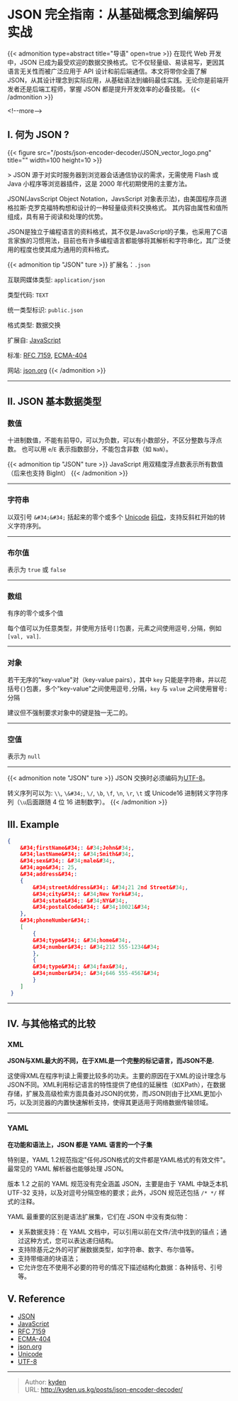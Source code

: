 # JSON 完全指南：从基础概念到编解码实战


{{&lt; admonition type=abstract title=&#34;导语&#34; open=true &gt;}}
在现代 Web 开发中，JSON 已成为最受欢迎的数据交换格式。它不仅轻量级、易读易写，更因其语言无关性而被广泛应用于 API 设计和前后端通信。本文将带你全面了解 JSON，从其设计理念到实际应用，从基础语法到编码最佳实践。无论你是前端开发者还是后端工程师，掌握 JSON 都是提升开发效率的必备技能。
{{&lt; /admonition &gt;}}

&lt;!--more--&gt;

## I. 何为 JSON ?

{{&lt; figure src=&#34;/posts/json-encoder-decoder/JSON_vector_logo.png&#34; title=&#34;&#34; width=100 height=10 &gt;}}

&gt; JSON 源于对实时服务器到浏览器会话通信协议的需求，无需使用 Flash 或 Java 小程序等浏览器插件，这是 2000 年代初期使用的主要方法。

JSON(JavsScript Object Notation，JavsScript 对象表示法)，由美国程序员道格拉斯·克罗克福特构想和设计的一种轻量级资料交换格式。
其内容由属性和值所组成，具有易于阅读和处理的优势。

JSON是独立于编程语言的资料格式，其不仅是JavaScript的子集，也采用了C语言家族的习惯用法，目前也有许多编程语言都能够将其解析和字符串化，其广泛使用的程度也使其成为通用的资料格式。

{{&lt; admonition tip &#34;JSON&#34; ture &gt;}}
扩展名：`.json`

互联网媒体类型: `application/json`

类型代码: `TEXT`

统一类型标识: `public.json`

格式类型: 数据交换

扩展自: [JavaScript](https://zh.wikipedia.org/wiki/JavaScript)

标准: [RFC 7159](https://tools.ietf.org/html/rfc7159), [ECMA-404](http://www.ecma-international.org/publications/files/ECMA-ST/ECMA-404.pdf)

网站: [json.org](http://json.org/)
{{&lt; /admonition &gt;}}

---

## II. JSON 基本数据类型

### 数值

十进制数值，不能有前导0，可以为负数，可以有小数部分，不区分整数与浮点数。
也可以用 `e`/`E` 表示指数部分，不能包含非数（如 `NaN`）。

{{&lt; admonition tip &#34;JSON&#34; ture &gt;}}
JavaScript 用双精度浮点数表示所有数值（后来也支持 BigInt）
{{&lt; /admonition &gt;}}

---

### 字符串

以双引号 `&#34;&#34;` 括起来的零个或多个 [Unicode](https://zh.wikipedia.org/wiki/Unicode) [码位](https://zh.wikipedia.org/wiki/%E7%A0%81%E4%BD%8D)，支持反斜杠开始的转义字符序列。

---

### 布尔值

表示为 `true` 或 `false`

---

### 数组

有序的零个或多个值

每个值可以为任意类型，并使用方括号`[]`包裹，元素之间使用逗号`,`分隔，例如`[val, val]`.

---

### 对象

若干无序的&#34;key-value&#34;对（key-value pairs），其中 `key` 只能是字符串，并以花括号`{}`包裹，多个&#34;key-value&#34;之间使用逗号`,`分隔，`key` 与 `value` 之间使用冒号`:`分隔

建议但不强制要求对象中的键是独一无二的。

---

### 空值

表示为 `null`

---

{{&lt; admonition note &#34;JSON&#34; ture &gt;}}
JSON 交换时必须编码为[UTF-8](https://zh.wikipedia.org/wiki/UTF-8)。

转义序列可以为: `\\`, `\&#34;`, `\/`, `\b`, `\f`, `\n`, `\r`, `\t` 或 Unicode16 进制转义字符序列（`\u`后面跟随 4 位 16 进制数字）。
{{&lt; /admonition &gt;}}

## III. Example

```JSON
{
    &#34;firstName&#34;: &#34;John&#34;,
    &#34;lastName&#34;: &#34;Smith&#34;,
    &#34;sex&#34;: &#34;male&#34;,
    &#34;age&#34;: 25,
    &#34;address&#34;: 
    {
        &#34;streetAddress&#34;: &#34;21 2nd Street&#34;,
        &#34;city&#34;: &#34;New York&#34;,
        &#34;state&#34;: &#34;NY&#34;,
        &#34;postalCode&#34;: &#34;10021&#34;
    },
    &#34;phoneNumber&#34;: 
    [
        {
        &#34;type&#34;: &#34;home&#34;,
        &#34;number&#34;: &#34;212 555-1234&#34;
        },
        {
        &#34;type&#34;: &#34;fax&#34;,
        &#34;number&#34;: &#34;646 555-4567&#34;
        }
    ]
 }
```

---

## IV. 与其他格式的比较

### XML

**JSON与XML最大的不同，在于XML是一个完整的标记语言，而JSON不是.**

这使得XML在程序判读上需要比较多的功夫。主要的原因在于XML的设计理念与JSON不同。XML利用标记语言的特性提供了绝佳的延展性（如XPath），在数据存储，扩展及高级检索方面具备对JSON的优势，而JSON则由于比XML更加小巧，以及浏览器的内置快速解析支持，使得其更适用于网络数据传输领域。

---

### YAML

**在功能和语法上，JSON 都是 YAML 语言的一个子集**

特别是，YAML 1.2规范指定&#34;任何JSON格式的文件都是YAML格式的有效文件&#34;。最常见的 YAML 解析器也能够处理 JSON。

版本 1.2 之前的 YAML 规范没有完全涵盖 JSON，主要是由于 YAML 中缺乏本机 UTF-32 支持，以及对逗号分隔空格的要求；此外，JSON 规范还包括 `/* */` 样式的注释。

YAML 最重要的区别是语法扩展集，它们在 JSON 中没有类似物：

- 关系数据支持：在 YAML 文档中，可以引用以前在文件/流中找到的锚点；通过这种方式，您可以表达递归结构。
- 支持除基元之外的可扩展数据类型，如字符串、数字、布尔值等。
- 支持带缩进的块语法；
- 它允许您在不使用不必要的符号的情况下描述结构化数据：各种括号、引号等。

## V. Reference

- [JSON](https://zh.wikipedia.org/wiki/JSON)
- [JavaScript](https://zh.wikipedia.org/wiki/JavaScript)
- [RFC 7159](https://tools.ietf.org/html/rfc7159)
- [ECMA-404](http://www.ecma-international.org/publications/files/ECMA-ST/ECMA-404.pdf)
- [json.org](http://json.org/)
- [Unicode](https://zh.wikipedia.org/wiki/Unicode)
- [UTF-8](https://zh.wikipedia.org/wiki/UTF-8)


---

> Author: [kyden](https:github.com/kydance)  
> URL: http://kyden.us.kg/posts/json-encoder-decoder/  

